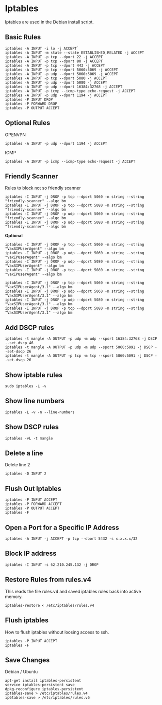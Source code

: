 # Iptables

Iptables are used in the Debian install script.

## Basic Rules
```
iptables -A INPUT -i lo -j ACCEPT`
iptables -A INPUT -m state --state ESTABLISHED,RELATED -j ACCEPT
iptables -A INPUT -p tcp --dport 22 -j ACCEPT
iptables -A INPUT -p tcp --dport 80 -j ACCEPT
iptables -A INPUT -p tcp --dport 443 -j ACCEPT
iptables -A INPUT -p tcp --dport 5060:5069 -j ACCEPT
iptables -A INPUT -p udp --dport 5060:5069 -j ACCEPT
iptables -A INPUT -p tcp --dport 5080 -j ACCEPT
iptables -A INPUT -p udp --dport 5080 -j ACCEPT
iptables -A INPUT -p udp --dport 16384:32768 -j ACCEPT
iptables -A INPUT -p icmp --icmp-type echo-request -j ACCEPT
iptables -A INPUT -p udp --dport 1194 -j ACCEPT
iptables -P INPUT DROP
iptables -P FORWARD DROP
iptables -P OUTPUT ACCEPT
```

## Optional Rules

OPENVPN
```
iptables -A INPUT -p udp --dport 1194 -j ACCEPT
```

ICMP
```
iptables -A INPUT -p icmp --icmp-type echo-request -j ACCEPT
```

## Friendly Scanner

Rules to block not so friendly scanner
```
iptables -I INPUT -j DROP -p tcp --dport 5060 -m string --string "friendly-scanner" --algo bm
iptables -I INPUT -j DROP -p tcp --dport 5080 -m string --string "friendly-scanner" --algo bm
iptables -I INPUT -j DROP -p udp --dport 5060 -m string --string "friendly-scanner" --algo bm
iptables -I INPUT -j DROP -p udp --dport 5080 -m string --string "friendly-scanner" --algo bm
```

**Optional**
```
iptables -I INPUT -j DROP -p tcp --dport 5060 -m string --string "VaxSIPUserAgent" --algo bm
iptables -I INPUT -j DROP -p udp --dport 5060 -m string --string "VaxIPUserAgent" --algo bm
iptables -I INPUT -j DROP -p udp --dport 5080 -m string --string "VaxSIPUserAgent" --algo bm
iptables -I INPUT -j DROP -p tcp --dport 5080 -m string --string "VaxIPUserAgent" --algo bm

iptables -I INPUT -j DROP -p tcp --dport 5060 -m string --string "VaxSIPUserAgent/3.1" --algo bm
iptables -I INPUT -j DROP -p udp --dport 5060 -m string --string "VaxSIPUserAgent/3.1" --algo bm
iptables -I INPUT -j DROP -p udp --dport 5080 -m string --string "VaxSIPUserAgent/3.1" --algo bm
iptables -I INPUT -j DROP -p tcp --dport 5080 -m string --string "VaxSIPUserAgent/3.1" --algo bm
```

## Add DSCP rules
```
iptables -t mangle -A OUTPUT -p udp -m udp --sport 16384:32768 -j DSCP --set-dscp 46 
iptables -t mangle -A OUTPUT -p udp -m udp --sport 5060:5091 -j DSCP --set-dscp 26 
iptables -t mangle -A OUTPUT -p tcp -m tcp --sport 5060:5091 -j DSCP --set-dscp 26
```

## Show iptable rules

```
sudo iptables -L -v
```

## Show line numbers

```
iptables -L -v -n --line-numbers
```

## Show DSCP rules
```
iptables -vL -t mangle
```

## Delete a line

Delete line 2

```
iptables -D INPUT 2
```

## Flush Out Iptables
```
iptables -P INPUT ACCEPT
iptables -P FORWARD ACCEPT
iptables -P OUTPUT ACCEPT
iptables -F
```
## Open a Port for a Specific IP Address

```
iptables -A INPUT -j ACCEPT -p tcp --dport 5432 -s x.x.x.x/32
```

## Block IP address

```
iptables -I INPUT -s 62.210.245.132 -j DROP
```

## Restore Rules from rules.v4

This reads the file rules.v4 and saved iptables rules back into active
memory.
```
iptables-restore < /etc/iptables/rules.v4
```

## Flush iptables

How to flush iptables without loosing access to ssh.
```
iptables -P INPUT ACCEPT
iptables -F
```

## Save Changes

Debian / Ubuntu
```
apt-get install iptables-persistent
service iptables-persistent save
dpkg-reconfigure iptables-persistent
iptables-save > /etc/iptables/rules.v4
ip6tables-save > /etc/iptables/rules.v6
```
